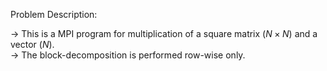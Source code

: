 Problem Description:  

-> This is a MPI program for multiplication of a square matrix $(N \times N)$ and a vector $(N)$.  
-> The block-decomposition is performed row-wise only.  
